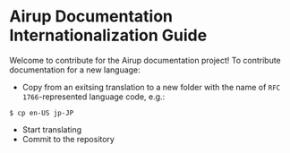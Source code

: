 # Airup Documentation Internationalization Guide
Welcome to contribute for the Airup documentation project! To contribute documentation for a new language:
 - Copy from an exitsing translation to a new folder with the name of `RFC 1766`-represented language code, e.g.:
 ```shell
 $ cp en-US jp-JP
 ```
 - Start translating
 - Commit to the repository
 